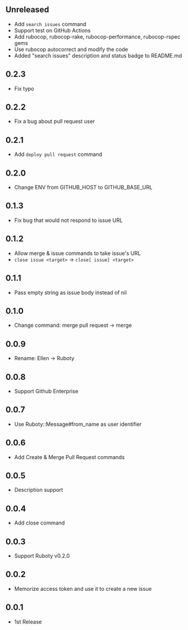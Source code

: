 ## Unreleased
- Add `search issues` command
- Support test on GitHub Actions
- Add rubocop, rubocop-rake, rubocop-performance, rubocop-rspec gems
- Use rubocop autocorrect and modify the code
- Added "search issues" description and status badge to README.md

## 0.2.3
- Fix typo

## 0.2.2
- Fix a bug about pull request user

## 0.2.1
- Add `deploy pull request` command

## 0.2.0
- Change ENV from GITHUB_HOST to GITHUB_BASE_URL

## 0.1.3
- Fix bug that would not respond to issue URL

## 0.1.2
- Allow merge & issue commands to take issue's URL
- `close issue <target>` -> `close[ issue] <target>`

## 0.1.1
- Pass empty string as issue body instead of nil

## 0.1.0
- Change command: merge pull request -> merge

## 0.0.9
- Rename: Ellen -> Ruboty

## 0.0.8
- Support Github Enterprise

## 0.0.7
- Use Ruboty::Message#from_name as user identifier

## 0.0.6
- Add Create & Merge Pull Request commands

## 0.0.5
- Description support

## 0.0.4
- Add close command

## 0.0.3
- Support Ruboty v0.2.0

## 0.0.2
- Memorize access token and use it to create a new issue

## 0.0.1
- 1st Release
